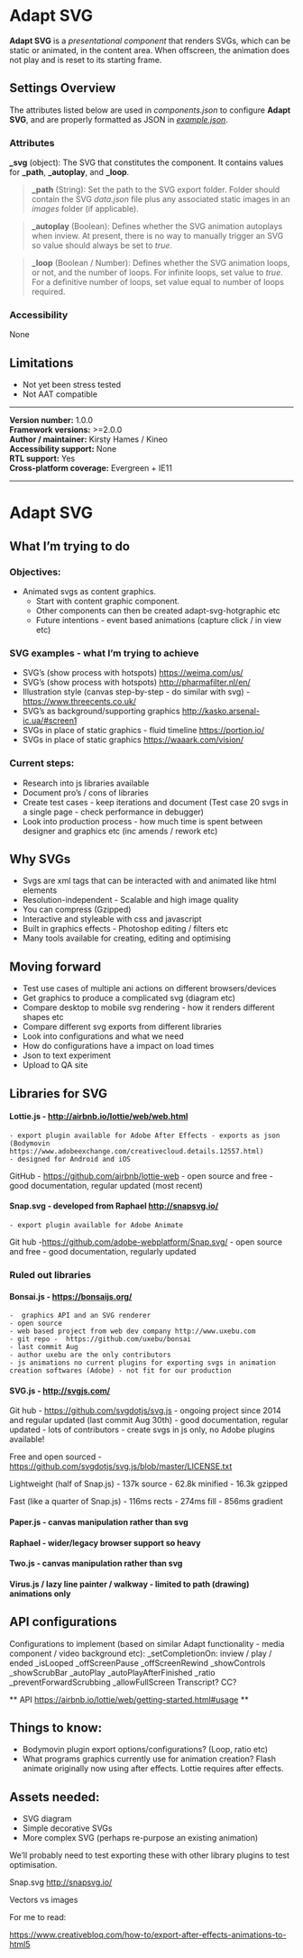# Adapt SVG

**Adapt SVG** is a *presentational component* that renders SVGs, which can be static or animated, in the content area. When offscreen, the animation does not play and is reset to its starting frame.

## Settings Overview

The attributes listed below are used in *components.json* to configure **Adapt SVG**, and are properly formatted as JSON in [*example.json*](https://github.com/cgkineo/adapt-svg/blob/master/example.json).

### Attributes

**\_svg** (object): The SVG that constitutes the component. It contains values for **\_path**, **\_autoplay**, and **\_loop**.

>**\_path** (String): Set the path to the SVG export folder. Folder should contain the SVG *data.json* file plus any associated static images in an *images* folder (if applicable).

>**\_autoplay** (Boolean): Defines whether the SVG animation autoplays when inview. At present, there is no way to manually trigger an SVG so value should always be set to *true*.

>**\_loop** (Boolean / Number): Defines whether the SVG animation loops, or not, and the number of loops. For infinite loops, set value to *true*. For a definitive number of loops, set value equal to number of loops required.

### Accessibility

None

## Limitations

* Not yet been stress tested
* Not AAT compatible

----------------------------
**Version number:**  1.0.0  
**Framework versions:**  >=2.0.0  
**Author / maintainer:** Kirsty Hames / Kineo  
**Accessibility support:** None  
**RTL support:** Yes  
**Cross-platform coverage:** Evergreen + IE11  

----------------------------

# Adapt SVG


## What I’m trying to do

### Objectives:
- Animated svgs as content graphics.
    - Start with content graphic component.
    - Other components can then be created adapt-svg-hotgraphic etc
    - Future intentions - event based animations (capture click / in view etc)

### SVG examples - what I’m trying to achieve
- SVG’s (show process with hotspots) https://weima.com/us/
- SVG’s (show process with hotspots) http://pharmafilter.nl/en/
- Illustration style (canvas step-by-step - do similar with svg) - https://www.threecents.co.uk/
- SVG’s as background/supporting graphics http://kasko.arsenal-ic.ua/#screen1
- SVGs in place of static graphics - fluid timeline https://portion.io/
- SVGs in place of static graphics https://waaark.com/vision/

### Current steps:
- Research into js libraries available
- Document pro’s / cons of libraries
- Create test cases - keep iterations and document
(Test case 20 svgs in a single page - check performance in debugger)
- Look into production process - how much time is spent between designer and graphics etc (inc amends / rework etc)



## Why SVGs

- Svgs are xml tags that can be interacted with and animated like html elements
- Resolution-independent - Scalable and high image quality
- You can compress (Gzipped)
- Interactive and styleable with css and javascript
- Built in graphics effects - Photoshop editing / filters etc
- Many tools available for creating, editing and optimising



## Moving forward

- Test use cases of multiple ani actions on different browsers/devices
- Get graphics to produce a complicated svg (diagram etc)
- Compare desktop to mobile svg rendering  - how it renders different shapes etc
- Compare different svg exports from different libraries
- Look into configurations and what we need
- How do configurations have a impact on load times
- Json to text experiment
- Upload to QA site



## Libraries for SVG

#### Lottie.js - http://airbnb.io/lottie/web/web.html

    - export plugin available for Adobe After Effects - exports as json
	(Bodymovin https://www.adobeexchange.com/creativecloud.details.12557.html)
    - designed for Android and iOS

GitHub - https://github.com/airbnb/lottie-web
	- open source and free
	- good documentation, regular updated (most recent)


#### Snap.svg - developed from Raphael http://snapsvg.io/
	- export plugin available for Adobe Animate

Git hub -https://github.com/adobe-webplatform/Snap.svg/
	- open source and free
	- good documentation, regularly updated


### Ruled out libraries

#### Bonsai.js - https://bonsaijs.org/
	-  graphics API and an SVG renderer
	- open source
	- web based project from web dev company http://www.uxebu.com
	- git repo -  https://github.com/uxebu/bonsai
	- last commit Aug
	- author uxebu are the only contributors
	- js animations no current plugins for exporting svgs in animation creation softwares (Adobe) - not fit for our production

#### SVG.js - http://svgjs.com/

Git hub - https://github.com/svgdotjs/svg.js
	- ongoing project since 2014 and regular updated (last commit Aug 30th)
	- good documentation, regular updated
	- lots of contributors
	- create svgs in js only, no Adobe plugins available!

Free and open sourced - https://github.com/svgdotjs/svg.js/blob/master/LICENSE.txt

Lightweight (half of Snap.js)
	- 137k source
	- 62.8k minified
	- 16.3k gzipped

Fast (like a quarter of Snap.js)
	- 116ms rects
	- 274ms fill
	- 856ms gradient

#### Paper.js - canvas manipulation rather than svg

#### Raphael - wider/legacy browser support so heavy

#### Two.js - canvas manipulation rather than svg

#### Virus.js / lazy line painter / walkway - limited to path (drawing) animations only



## API configurations

Configurations to implement (based on similar Adapt functionality - media component / video background etc):
_setCompletionOn: inview / play / ended
_isLooped
_offScreenPause
_offScreenRewind
_showControls
_showScrubBar
_autoPlay
_autoPlayAfterFinished
_ratio
_preventForwardScrubbing
_allowFullScreen
Transcript? CC?

** API https://airbnb.io/lottie/web/getting-started.html#usage **

## Things to know:

- Bodymovin plugin export options/configurations? (Loop, ratio etc)
- What programs graphics currently use for animation creation? Flash animate originally now using after effects. Lottie requires after effects.

## Assets needed:

- SVG diagram
- Simple decorative SVGs
- More complex SVG (perhaps re-purpose an existing animation)

We’ll probably need to test exporting these with other library plugins to test optimisation.

Snap.svg http://snapsvg.io/

Vectors vs images

For me to read:

https://www.creativebloq.com/how-to/export-after-effects-animations-to-html5